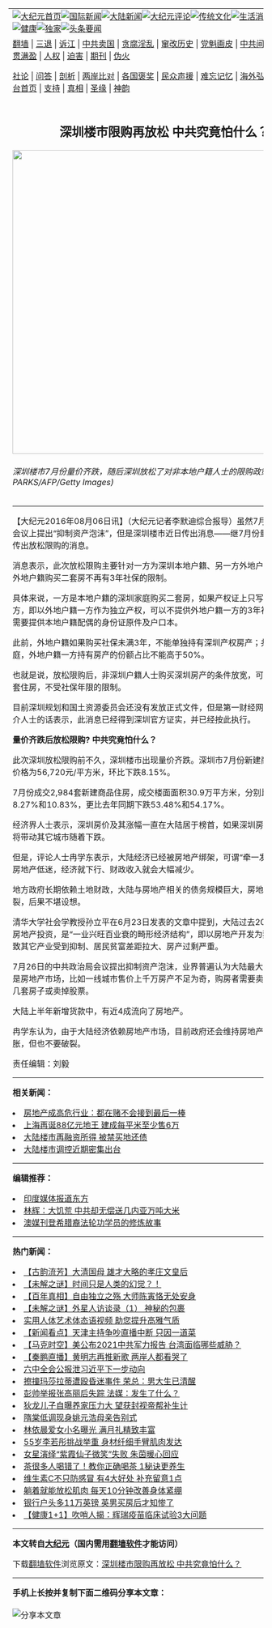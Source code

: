 <a name="1" id="1" target="_blank"></a><span id="1"></span>
<table align=center border="0"><tr><td colspan="2" VALIGN=TOP><a href="https://github.com/nitcek393/djy/blob/master/gb/nf1351518.md#1"><img src="https://raw.githubusercontent.com/nitcek393/www/master/t/djy/1.jpg" title="大纪元首页" alt="大纪元首页"></a><a href="https://github.com/nitcek393/djy/blob/master/gb/n24hr.md#1"><img src="https://raw.githubusercontent.com/nitcek393/www/master/t/djy/3.jpg" title="国际新闻" alt="国际新闻"></a><a href="https://github.com/nitcek393/djy/blob/master/gb/nsc413.md#1"><img src="https://raw.githubusercontent.com/nitcek393/www/master/t/djy/4.jpg" title="大陆新闻" alt="大陆新闻"></a><a href="https://github.com/nitcek393/djy/blob/master/gb/news392.md#1"><img src="https://raw.githubusercontent.com/nitcek393/www/master/t/djy/5.jpg" title="大纪元评论" alt="大纪元评论"></a><a href="https://github.com/nitcek393/djy/blob/master/gb/news2007.md#1"><img src="https://raw.githubusercontent.com/nitcek393/www/master/t/djy/6.jpg" title="传统文化" alt="传统文化"></a><a href="https://github.com/nitcek393/djy/blob/master/gb/news2008.md#1"><img src="https://raw.githubusercontent.com/nitcek393/www/master/t/djy/7.jpg" title="生活消费" alt="生活消费"></a><a href="https://github.com/nitcek393/djy/blob/master/gb/ncyule.md#1"><img src="https://raw.githubusercontent.com/nitcek393/www/master/t/djy/8.jpg" title="娱乐休闲" alt="娱乐休闲"></a><a href="https://github.com/nitcek393/djy/blob/master/gb/nsc1002.md#1"><img src="https://raw.githubusercontent.com/nitcek393/www/master/t/djy/9.jpg" title="健康" alt="健康"></a><a href="https://github.com/nitcek393/djy/blob/master/gb/nf6092.md#1"><img src="https://raw.githubusercontent.com/nitcek393/www/master/t/djy/10a.jpg" title="独家" alt="独家"></a><a href="https://github.com/nitcek393/djy/blob/master/gb/nf4514.md#1"><img src="https://raw.githubusercontent.com/nitcek393/www/master/t/djy/12a.jpg" title="头条要闻" alt="头条要闻"></a></td></tr>
<tr><td colspan="2" VALIGN=TOP><a target="_blank" href="https://github.com/nitcek393/www/blob/master/README.md?zsrh#1">翻墙</a> | <a target="_blank" href="https://github.com/nitcek393/djy/blob/master/gb/nf5657.md#1">三退</a> | <a target="_blank" href="https://github.com/nitcek393/djy/blob/master/gb/nf6124.md#1">诉江</a> | <a target="_blank" href="https://github.com/nitcek393/djy/blob/master/gb/nf1176117.md#1">中共卖国</a> | <a target="_blank" href="https://github.com/nitcek393/djy/blob/master/gb/nf5773.md#1">贪腐淫乱</a> | <a target="_blank" href="https://github.com/nitcek393/djy/blob/master/gb/nf1176115.md#1">窜改历史</a> | <a target="_blank" href="https://github.com/nitcek393/djy/blob/master/gb/nf1176107.md#1">党魁画皮</a> | <a target="_blank" href="https://github.com/nitcek393/djy/blob/master/gb/nf1320400.md#1">中共间谍</a> | <a target="_blank" href="https://github.com/nitcek393/djy/blob/master/gb/nf1176114.md#1">破坏传统</a> | <a target="_blank" href="https://github.com/nitcek393/ntdtv/blob/master/gb/prog447_1.md#1">恶贯满盈</a> | <a target="_blank" href="https://github.com/nitcek393/djy/blob/master/gb/ncid278.md#1">人权</a> | <a target="_blank" href="https://github.com/nitcek393/djy/blob/master/gb/nf1176111.md#1">迫害</a> | <a target="_blank" href="https://gitlab.com/szzdlab/mh-qikan/blob/master/README.md#1">期刊</a> | <a target="_blank" href="https://github.com/nitcek393/djy/blob/master/gb/nf5562.md#1">伪火</a></p><p><a target="_blank" href="https://github.com/nitcek393/djy/blob/master/gb/9p.md#1">社论</a> | <a target="_blank" href="https://github.com/nitcek393/djy/blob/master/gb/nf4378.md#1">问答</a> | <a target="_blank" href="https://github.com/nitcek393/djy/blob/master/gb/nf5792.md#1">剖析</a> | <a target="_blank" href="https://github.com/nitcek393/djy/blob/master/gb/nf5735.md#1">两岸比对</a> | <a target="_blank" href="https://github.com/nitcek393/djy/blob/master/gb/nf6119.md#1">各国褒奖</a> | <a target="_blank" href="https://github.com/nitcek393/djy/blob/master/gb/nf6120.md#1">民众声援</a> | <a target="_blank" href="https://github.com/nitcek393/djy/blob/master/gb/nf1188594.md#1">难忘记忆</a> | <a target="_blank" href="https://github.com/nitcek393/djy/blob/master/gb/nf3180.md#1">海外弘传</a> | <a target="_blank" href="https://github.com/nitcek393/djy/blob/master/gb/nf5410.md#1">万人上访</a> | <a target="_blank" href="https://github.com/nitcek393/www/blob/master/README.md?zsrh#1">平台首页</a> | <a target="_blank" href="https://github.com/nitcek393/djy/blob/master/gb/nf4386.md#1">支持</a> | <a target="_blank" href="https://github.com/nitcek393/djy/blob/master/gb/nf4389.md#1">真相</a> | <a target="_blank" href="https://github.com/nitcek393/djy/blob/master/gb/nf5790.md#1">圣缘</a> | <a target="_blank" href="https://github.com/nitcek393/djy/blob/master/gb/nf4786.md#1">神韵</a></td></tr>
<tr><td VALIGN=TOP width="626"><h2 align=center>深圳楼市限购再放松 中共究竟怕什么？</h2>
<img width="600" src="https://i.epochtimes.com/assets/uploads/2016/03/1602041422142382-600x400.jpg" />
<h6>深圳楼市7月份量价齐跌，随后深圳放松了对非本地户籍人士的限购政策。(ETER PARKS/AFP/Getty Images)
</h6>
<hr>
	<p>【大纪元2016年08月06日讯】（大纪元记者李默迪综合报导）虽然7月末中共政治局会议上提出“抑制资产<ahref="https://github.com/nitcek393/djy/blob/master/gb/tag/%E6%B3%A1%E6%B2%AB.md#1">泡沫</a>”，但是<ahref="https://github.com/nitcek393/djy/blob/master/gb/tag/%E6%B7%B1%E5%9C%B3.md#1">深圳</a><ahref="https://github.com/nitcek393/djy/blob/master/gb/tag/%E6%A5%BC%E5%B8%82.md#1">楼市</a>近日传出消息——继7月份量价齐跌后，传出放松限购的消息。</p>
<p>消息表示，此次放松限购主要针对一方为<ahref="https://github.com/nitcek393/djy/blob/master/gb/tag/%E6%B7%B1%E5%9C%B3.md#1">深圳</a>本地户籍、另一方外地户籍的家庭——外地户籍购买二套房不再有3年社保的限制。</p>
<p>具体来说，一方是本地户籍的深圳家庭购买二套房，如果产权证上只写外地户籍一方，即以外地户籍一方作为独立产权，可以不提供外地户籍一方的3年社保清单，但需要提供本地户籍配偶的身份证原件及户口本。</p>
<p>此前，外地户籍如果购买社保未满3年，不能单独持有深圳产权房产；共有产权的家庭，外地户籍一方持有房产的份额占比不能高于50%。</p>
<p>也就是说，放松限购后，非深圳户籍人士购买深圳房产的条件放宽，可以单独持有2套住房，不受社保年限的限制。</p>
<p>目前深圳规划和国土资源委员会还没有发放正式文件，但是第一财经网站引述深圳中介人士的话表示，此消息已经得到深圳官方证实，并已经按此执行。</p>
<p><strong>量价齐跌后放松限购? 中共究竟怕什么？</strong></p>
<p>此次深圳放松限购前不久，深圳<ahref="https://github.com/nitcek393/djy/blob/master/gb/tag/%E6%A5%BC%E5%B8%82.md#1">楼市</a>出现量价齐跌。深圳市7月份新建商品住房成交价格为56,720元/平方米，环比下跌8.15%。</p>
<p>7月份成交2,984套新建商品住房，成交楼面面积30.9万平方米，分别比6月下跌8.27%和10.83%，更比去年同期下跌53.48%和54.17%。</p>
<p>经济界人士表示，深圳房价及其涨幅一直在<ahref="https://github.com/nitcek393/djy/blob/master/gb/tag/%E5%A4%A7%E9%99%86.md#1">大陆</a>居于榜首，如果深圳房价下跌，可能将带动其它城市随着下跌。</p>
<p>但是，评论人士冉学东表示，<ahref="https://github.com/nitcek393/djy/blob/master/gb/tag/%E5%A4%A7%E9%99%86.md#1">大陆</a>经济已经被<ahref="https://github.com/nitcek393/djy/blob/master/gb/tag/%E6%88%BF%E5%9C%B0%E4%BA%A7.md#1">房地产</a>绑架，可谓“牵一发而动全身”，房地产低迷，经济就下行、财政收入就会大幅减少。</p>
<p>地方政府长期依赖土地财政，大陆与<ahref="https://github.com/nitcek393/djy/blob/master/gb/tag/%E6%88%BF%E5%9C%B0%E4%BA%A7.md#1">房地产</a>相关的债务规模巨大，房地产<ahref="https://github.com/nitcek393/djy/blob/master/gb/tag/%E6%B3%A1%E6%B2%AB.md#1">泡沫</a>一旦破裂，后果不堪设想。</p>
<p>清华大学社会学教授孙立平在6月23日发表的文章中提到，大陆过去20多年高度依赖房地产投资，是“一业兴旺百业衰的畸形经济结构”，即以房地产开发为独大，结果导致其它产业受到抑制、居民贫富差距拉大、房产过剩严重。</p>
<p>7月26日的中共政治局会议提出抑制资产泡沫，业界普遍认为大陆最大的资产泡沫就是房地产市场，比如一线城市售价上千万房产不足为奇，购房者需要卖掉三四线城市几套房子或卖掉股票。</p>
<p>大陆上半年新增货款中，有近4成流向了房地产。</p>
<p>冉学东认为，由于大陆经济依赖房地产市场，目前政府还会维持房地产泡沫不继续膨胀，但也不要破裂。</p>
<p>责任编辑：刘毅</p>
	
<hr>


<strong>相关新闻：</strong>
<li><a href="https://github.com/nitcek393/djy/blob/master/gb/16/7/24/n8132751.md#1">房地产成高危行业：都在赌不会接到最后一棒</a></li>
<li><a href="https://github.com/nitcek393/djy/blob/master/gb/16/7/27/n8143719.md#1">上海再诞88亿元地王 建成每平米至少售6万</a></li>
<li><a href="https://github.com/nitcek393/djy/blob/master/gb/16/7/29/n8147706.md#1">大陆楼市再融资所得  被禁买地还债</a></li>
<li><a href="https://github.com/nitcek393/djy/blob/master/gb/16/7/29/n8149912.md#1">大陆楼市调控近期密集出台</a></li>
<hr>


<strong>编辑推荐：</strong>
<li><a href="https://github.com/upjkzu3674/djy/blob/master/gb/18/10/27/n10812623.md?dfh#1" target="_blank">印度媒体报道东方</a></li><li><a href="https://github.com/tsiac2612/djy/blob/master/gb/19/6/4/n11300386.md#1" target="_blank">林辉：大饥荒 中共却无偿送几内亚万吨大米</a></li><li><a href="https://github.com/tsiac2612/djy/blob/master/gb/19/11/6/n11637774.md#1" target="_blank">澳媒刊登希腊裔法轮功学员的修炼故事</a></li>
<hr>

<strong>热门新闻：</strong>
<li><a href="https://github.com/nitcek393/djy/blob/master/gb/21/11/10/n13368067.md#1">【古韵流芳】大清国母 雄才大略的孝庄文皇后</a></li>
<li><a href="https://github.com/nitcek393/djy/blob/master/gb/21/11/10/n13368062.md#1">【未解之谜】时间只是人类的幻觉？！</a></li>
<li><a href="https://github.com/nitcek393/djy/blob/master/gb/21/11/5/n13356561.md#1">【百年真相】自由独立之殇 大师陈寅恪无处安身</a></li>
<li><a href="https://github.com/nitcek393/djy/blob/master/gb/21/11/5/n13356235.md#1">【未解之谜】外星人访谈录（1） 神秘的包裹</a></li>
<li><a href="https://github.com/nitcek393/djy/blob/master/gb/21/11/10/n13367097.md#1">实用人体艺术体态语视频 助您提升高雅气质</a></li>
<li><a href="https://github.com/nitcek393/djy/blob/master/gb/21/11/13/n13374429.md#1">【新闻看点】天津主持争吵直播中断 只因一道菜</a></li>
<li><a href="https://github.com/nitcek393/djy/blob/master/gb/21/11/13/n13373677.md#1">【马克时空】美公布2021中共军力报告 台湾面临哪些威胁？</a></li>
<li><a href="https://github.com/nitcek393/djy/blob/master/gb/21/11/12/n13372756.md#1">【秦鹏直播】黄明志再推新歌 两岸人都看哭了</a></li>
<li><a href="https://github.com/nitcek393/djy/blob/master/gb/21/11/11/n13370542.md#1">六中全会公报泄习近平下一步动向</a></li>
<li><a href="https://github.com/nitcek393/djy/blob/master/gb/21/11/12/n13371327.md#1">擦撞玛莎拉蒂遭殴昏迷事件 荣总：男大生已清醒</a></li>
<li><a href="https://github.com/nitcek393/djy/blob/master/gb/21/11/12/n13371267.md#1">彭帅举报张高丽后失踪 法媒：发生了什么？</a></li>
<li><a href="https://github.com/nitcek393/djy/blob/master/gb/21/11/11/n13368315.md#1">狄龙儿子自曝养家压力大 望获封视帝帮补生计</a></li>
<li><a href="https://github.com/nitcek393/djy/blob/master/gb/21/11/12/n13372784.md#1">隋棠低调现身姚元浩母亲告别式</a></li>
<li><a href="https://github.com/nitcek393/djy/blob/master/gb/21/11/12/n13372464.md#1">林依晨爱女小名曝光 满月礼精致丰富</a></li>
<li><a href="https://github.com/nitcek393/djy/blob/master/gb/21/11/11/n13370514.md#1">55岁李若彤挑战举重 身材纤细手臂肌肉发达</a></li>
<li><a href="https://github.com/nitcek393/djy/blob/master/gb/21/11/11/n13370355.md#1">女星演绎“紫霞仙子微笑”失败 朱茵暖心回应</a></li>
<li><a href="https://github.com/nitcek393/djy/blob/master/gb/21/11/10/n13367464.md#1">茶很多人喝错了！教你正确喝茶 1秘诀更养生</a></li>
<li><a href="https://github.com/nitcek393/djy/blob/master/gb/21/11/11/n13370097.md#1">维生素C不只防感冒 有4大好处 补充留意1点</a></li>
<li><a href="https://github.com/nitcek393/djy/blob/master/gb/21/11/11/n13368638.md#1">躺着就能放松肌肉 每天10分钟改善身体紧绷</a></li>
<li><a href="https://github.com/nitcek393/djy/blob/master/gb/21/11/12/n13371465.md#1">银行户头多11万英镑 英男买房后才知惨了</a></li>
<li><a href="https://github.com/nitcek393/djy/blob/master/gb/21/11/11/n13369079.md#1">【健康1+1】吹哨人揭：辉瑞疫苗临床试验3大问题</a></li>
<hr>

<strong>本文转自<a href="https://www.epochtimes.com">大纪元</a>（国内需用<a href="https://github.com/nitcek393/www/blob/master/README.md#8">翻墙软件</a>才能访问）</strong><p>下载<a href="https://github.com/nitcek393/www/blob/master/README.md#8">翻墙软件</a>浏览原文：<a href="https://www.epochtimes.com/gb/16/8/6/n8174880.htm">深圳楼市限购再放松 中共究竟怕什么？</a></p><hr>

<strong>手机上长按并复制下面二维码分享本文章：</strong><br><br><img src="https://chart.apis.google.com/chart?cht=qr&chs=240x240&choe=UTF-8&chld=M|2&chl=https://github.com/nitcek393/djy/blob/master/gb/16/8/6/n8174880.md%231" title="分享本文章"></td><td VALIGN=TOP><a href="https://github.com/nitcek393/djy/blob/master/gb/16/1/21/n4622075.md?dfh#1" target="_blank"><img src="https://raw.githubusercontent.com/nitcek393/djy/master/gb/300/wei-f1.jpg" title="中共的伪火骗局"  alt="中共的伪火骗局"></a><br><a href="https://github.com/nitcek393/www/blob/master/README.md?dfh#9" target="_blank"><img src="https://raw.githubusercontent.com/nitcek393/djy/master/gb/300/yong-h.jpg" title="永恒的见证"  alt="永恒的见证"></a><br><a href="https://github.com/nitcek393/djy/blob/master/gb/13/9/29/n3974789.md?dfh#1" target="_blank"><img src="https://raw.githubusercontent.com/nitcek393/djy/master/gb/300/shang-lnz.jpg" title="善良女子被中共投男牢"  alt="善良女子被中共投男牢"></a><br><a href="https://github.com/nitcek393/djy/blob/master/gb/16/3/16/n4663449.md?dfh#1" target="_blank"><img src="https://raw.githubusercontent.com/nitcek393/djy/master/gb/300/huo-z3.jpg" title="警卫目击活摘器官"  alt="警卫目击活摘器官"></a><br><a href="https://github.com/nitcek393/djy/blob/master/gb/16/8/7/n8177641.md?dfh#1" target="_blank"><img src="https://raw.githubusercontent.com/nitcek393/djy/master/gb/300/huo-z4.jpg" title="证人描述活摘恐怖"  alt="证人描述活摘恐怖"></a><br><a href="https://github.com/nitcek393/djy/blob/master/gb/10/4/19/n2881569.md?dfh#1" target="_blank"><img src="https://raw.githubusercontent.com/nitcek393/djy/master/gb/300/huo-z1.jpg" title="揭开活摘器官黑幕"  alt="揭开活摘器官黑幕"></a><br><a href="https://github.com/nitcek393/djy/blob/master/gb/10/11/7/n3077476.md?dfh#1" target="_blank"><img src="https://raw.githubusercontent.com/nitcek393/djy/master/gb/300/ma-ks.jpg" title="马克思的成魔之路"  alt="马克思的成魔之路"></a><br><a href="https://github.com/nitcek393/djy/blob/master/gb/14/6/9/n4173977.md?dfh#1" target="_blank"><img src="https://raw.githubusercontent.com/nitcek393/djy/master/gb/300/chang-zs.jpg" title="藏字石 蕴天机"  alt="藏字石 蕴天机"></a><br><a href="https://github.com/nitcek393/djy/blob/master/gb/18/5/10/n10381511.md?dfh#1" target="_blank"><img src="https://raw.githubusercontent.com/nitcek393/djy/master/gb/300/st1.jpg" title="关注三亿人三退"  alt="关注三亿人三退"></a><br><a href="https://github.com/nitcek393/djy/blob/master/gb/18/3/21/n10237682.md?dfh#1" target="_blank"><img src="https://raw.githubusercontent.com/nitcek393/djy/master/gb/300/jie-t.jpg" title="解体中共复兴中华"  alt="解体中共复兴中华"></a><br><a href="https://github.com/nitcek393/djy/blob/master/gb/9/2/9/n2422991.md?dfh#1" target="_blank"><img src="https://raw.githubusercontent.com/nitcek393/djy/master/gb/300/gao-zs.jpg" title="中共迫害良心律师"  alt="中共迫害良心律师"></a><br><a href="https://github.com/nitcek393/djy/blob/master/gb/18/12/9/n10900044.md?dfh#1" target="_blank"><img src="https://raw.githubusercontent.com/nitcek393/djy/master/gb/300/sj1.jpg" title="三百多万人举报江泽民"  alt="三百多万人举报江泽民"></a><br><a href="https://github.com/nitcek393/djy/blob/master/gb/18/8/28/n10672014.md?dfh#1" target="_blank"><img src="https://raw.githubusercontent.com/nitcek393/djy/master/gb/300/sj2.jpg" title="这些官员为何起诉江泽民"  alt="这些官员为何起诉江泽民"></a><br><a href="https://github.com/nitcek393/djy/blob/master/gb/8/12/18/n2367165.md?dfh#1" target="_blank"><img src="https://raw.githubusercontent.com/nitcek393/djy/master/gb/300/liangan.jpg" title="海峡两岸的强烈对比"  alt="海峡两岸的强烈对比"></a><br><a href="https://github.com/nitcek393/djy/blob/master/gb/15/12/10/n4593139.md?dfh#1" target="_blank"><img src="https://raw.githubusercontent.com/nitcek393/djy/master/gb/300/jia-ndzl.jpg" title="加拿大总理的贺信"  alt="加拿大总理的贺信"></a><br><a href="https://github.com/nitcek393/djy/blob/master/gb/11/6/17/n3289382.md?dfh#1" target="_blank"><img src="https://raw.githubusercontent.com/nitcek393/djy/master/gb/300/xiao-wd.jpg" title="探寻真相兼听则明"  alt="探寻真相兼听则明"></a><br><a href="https://github.com/nitcek393/djy/blob/master/gb/18/10/27/n10812623.md?dfh#1" target="_blank"><img src="https://raw.githubusercontent.com/nitcek393/djy/master/gb/300/yindu.jpg" title="印度媒体报道东方"  alt="印度媒体报道东方"></a><br><a href="https://github.com/nitcek393/djy/blob/master/gb/18/6/9/n10469652.md?dfh#1" target="_blank"><img src="https://raw.githubusercontent.com/nitcek393/djy/master/gb/300/xie-j.jpg" title="不一样的海外校园"  alt="不一样的海外校园"></a><br><a href="https://github.com/nitcek393/djy/blob/master/gb/7/4/5/n1669415.md?dfh#1" target="_blank"><img src="https://raw.githubusercontent.com/nitcek393/djy/master/gb/300/li-up.jpg" title="从大师到徒弟的传奇"  alt="从大师到徒弟的传奇"></a><br><a href="https://github.com/nitcek393/djy/blob/master/gb/17/5/26/n9191512.md?dfh#1" target="_blank"><img src="https://raw.githubusercontent.com/nitcek393/djy/master/gb/300/zfl2.jpg" title="亿万人与东方一本奇书"  alt="亿万人与东方一本奇书"></a><br><a href="https://github.com/nitcek393/djy/blob/master/gb/13/11/27/n4020290.md?dfh#1" target="_blank"><img src="https://raw.githubusercontent.com/nitcek393/djy/master/gb/300/zhen-h.jpg" title="大陆见不到的震撼场面"  alt="大陆见不到的震撼场面"></a><br><a href="https://github.com/nitcek393/djy/blob/master/gb/15/7/17/n4482910.md?dfh#1" target="_blank"><img src="https://raw.githubusercontent.com/nitcek393/djy/master/gb/300/dalu-sk.jpg" title="人心向善 大陆当初盛况"  alt="人心向善 大陆当初盛况"></a><br><a href="https://github.com/nitcek393/djy/blob/master/gb/19/1/5/n10955468.md?dfh#1" target="_blank"><img src="https://raw.githubusercontent.com/nitcek393/djy/master/gb/300/zfl1.jpg" title="追寻真理 这书讲什么"  alt="追寻真理 这书讲什么"></a><br><a href="https://github.com/nitcek393/www/blob/master/README.md?dfh#1" target="_blank"><img src="https://raw.githubusercontent.com/nitcek393/djy/master/gb/300/fq1.jpg" title="下载免费翻墙软件"  alt="下载免费翻墙软件"></a><br></td></tr></table>
